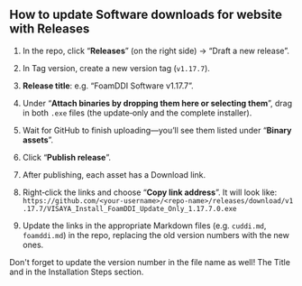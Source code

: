 ## How to update Software downloads for website with Releases


1. In the repo, click “**Releases**” (on the right side) → “Draft a new release”.

2. In Tag version, create a new version tag (`v1.17.7`).

3. **Release title**: e.g. “FoamDDI Software v1.17.7”.

4. Under “**Attach binaries by dropping them here or selecting them**”, drag in both `.exe` files (the update‐only and the complete installer).

5. Wait for GitHub to finish uploading—you’ll see them listed under “**Binary assets**”.

6. Click “**Publish release**”.

7. After publishing, each asset has a Download link.

8. Right‑click the links and choose “**Copy link address**”. It will look like:
   `https://github.com/<your‑username>/<repo‑name>/releases/download/v1.17.7/VISAYA_Install_FoamDDI_Update_Only_1.17.7.0.exe`

9. Update the links in the appropriate Markdown files (e.g. `cuddi.md`, `foamddi.md`) in the repo, replacing the old version numbers with the new ones.


Don't forget to update the version number in the file name as well! The Title and in the Installation Steps section.





